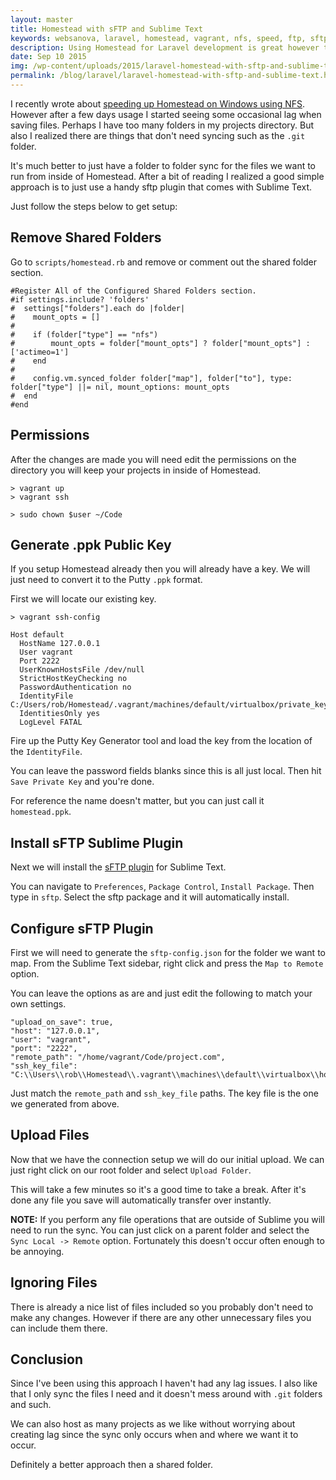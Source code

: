 ```yaml
---
layout: master
title: Homestead with sFTP and Sublime Text
keywords: websanova, laravel, homestead, vagrant, nfs, speed, ftp, sftp, sublime, text
description: Using Homestead for Laravel development is great however there can be some issues with the NFS. A good option is to use sftp to avoid these issues.
date: Sep 10 2015
img: /wp-content/uploads/2015/laravel-homestead-with-sftp-and-sublime-text.png
permalink: /blog/laravel/laravel-homestead-with-sftp-and-sublime-text.html
---
```


I recently wrote about [speeding up Homestead on Windows using NFS](/blog/laravel/speeding-up-homestead-on-windows-using-nfs). However after a few days usage I started seeing some occasional lag when saving files. Perhaps I have too many folders in my projects directory. But also I realized there are things that don't need syncing such as the `.git` folder.

It's much better to just have a folder to folder sync for the files we want to run from inside of Homestead. After a bit of reading I realized a good simple approach is to just use a handy sftp plugin that comes with Sublime Text.

Just follow the steps below to get setup:

## Remove Shared Folders

Go to `scripts/homestead.rb` and remove or comment out the shared folder section.

~~~
#Register All of the Configured Shared Folders section.
#if settings.include? 'folders'
#  settings["folders"].each do |folder|
#    mount_opts = []
#
#    if (folder["type"] == "nfs")
#        mount_opts = folder["mount_opts"] ? folder["mount_opts"] : ['actimeo=1']
#    end
#
#    config.vm.synced_folder folder["map"], folder["to"], type: folder["type"] ||= nil, mount_options: mount_opts
#  end
#end
~~~

## Permissions

After the changes are made you will need edit the permissions on the directory you will keep your projects in inside of Homestead.

~~~
> vagrant up
> vagrant ssh

> sudo chown $user ~/Code
~~~

## Generate .ppk Public Key

If you setup Homestead already then you will already have a key. We will just need to convert it to the Putty `.ppk` format.

First we will locate our existing key.

~~~
> vagrant ssh-config

Host default
  HostName 127.0.0.1
  User vagrant
  Port 2222
  UserKnownHostsFile /dev/null
  StrictHostKeyChecking no
  PasswordAuthentication no
  IdentityFile C:/Users/rob/Homestead/.vagrant/machines/default/virtualbox/private_key
  IdentitiesOnly yes
  LogLevel FATAL
~~~

Fire up the Putty Key Generator tool and load the key from the location of the `IdentityFile`.

You can leave the password fields blanks since this is all just local. Then hit `Save Private Key` and you're done.

For reference the name doesn't matter, but you can just call it `homestead.ppk`.

## Install sFTP Sublime Plugin

Next we will install the [sFTP plugin](http://wbond.net/sublime_packages/sftp) for Sublime Text.

You can navigate to `Preferences`, `Package Control`, `Install Package`. Then type in `sftp`. Select the sftp package and it will automatically install.

## Configure sFTP Plugin

First we will need to generate the `sftp-config.json` for the folder we want to map. From the Sublime Text sidebar, right click and press the `Map to Remote` option.

You can leave the options as are and just edit the following to match your own settings.

~~~
"upload_on_save": true,   
"host": "127.0.0.1",
"user": "vagrant",
"port": "2222",
"remote_path": "/home/vagrant/Code/project.com",
"ssh_key_file": "C:\\Users\\rob\\Homestead\\.vagrant\\machines\\default\\virtualbox\\homestead.ppk",
~~~

Just match the `remote_path` and `ssh_key_file` paths. The key file is the one we generated from above.

## Upload Files

Now that we have the connection setup we will do our initial upload. We can just right click on our root folder and select `Upload Folder`.

This will take a few minutes so it's a good time to take a break. After it's done any file you save will automatically transfer over instantly. 

**NOTE:** If you perform any file operations that are outside of Sublime you will need to run the sync. You can just click on a parent folder and select the `Sync Local -> Remote` option. Fortunately this doesn't occur often enough to be annoying.

## Ignoring Files

There is already a nice list of files included so you probably don't need to make any changes. However if there are any other unnecessary files you can include them there.

## Conclusion

Since I've been using this approach I haven't had any lag issues. I also like that I only sync the files I need and it doesn't mess around with `.git` folders and such.

We can also host as many projects as we like without worrying about creating lag since the sync only occurs when and where we want it to occur.

Definitely a better approach then a shared folder.


